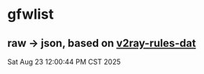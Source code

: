 # gfwlist
## raw -> json, based on [v2ray-rules-dat](https://github.com/Loyalsoldier/v2ray-rules-dat)
Sat Aug 23 12:00:44 PM CST 2025

